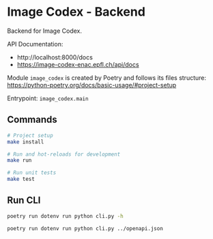 # Image Codex - Backend

Backend for Image Codex.

API Documentation: 
- http://localhost:8000/docs
- https://image-codex-enac.epfl.ch/api/docs

Module `image_codex` is created by Poetry and follows its files structure: https://python-poetry.org/docs/basic-usage/#project-setup

Entrypoint: `image_codex.main`

## Commands

```bash
# Project setup
make install

# Run and hot-reloads for development
make run

# Run unit tests
make test
```

## Run CLI

```bash
poetry run dotenv run python cli.py -h

poetry run dotenv run python cli.py ../openapi.json
```
